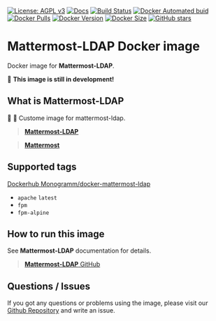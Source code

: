 [![License: AGPL v3][uri_license_image]][uri_license]
[![Docs](https://img.shields.io/badge/Docs-Github%20Pages-blue)](https://Monogramm.github.io/mattermost-ldap/)
[![Build Status](https://travis-ci.org/Monogramm/docker-mattermost-ldap.svg)](https://travis-ci.org/Monogramm/docker-mattermost-ldap)
[![Docker Automated buid](https://img.shields.io/docker/cloud/build/Monogramm/docker-mattermost-ldap.svg)](https://hub.docker.com/r/monogramm/docker-mattermost-ldap)
[![Docker Pulls](https://img.shields.io/docker/pulls/Monogramm/docker-mattermost-ldap.svg)](https://hub.docker.com/r/monogramm/docker-mattermost-ldap)
[![Docker Version](https://images.microbadger.com/badges/version/Monogramm/docker-mattermost-ldap.svg)](https://microbadger.com/images/Monogramm/docker-mattermost-ldap)
[![Docker Size](https://images.microbadger.com/badges/image/Monogramm/docker-mattermost-ldap.svg)](https://microbadger.com/images/Monogramm/docker-mattermost-ldap)
[![GitHub stars](https://img.shields.io/github/stars/Monogramm/docker-mattermost-ldap?style=social)](https://github.com/Monogramm/docker-mattermost-ldap)

# **Mattermost-LDAP** Docker image

Docker image for **Mattermost-LDAP**.

:construction: **This image is still in development!**

## What is **Mattermost-LDAP**

:whale: :elephant: Custome image for mattermost-ldap.

> [**Mattermost-LDAP**](https://github.com/Crivaledaz/Mattermost-LDAP)

> [**Mattermost**](https://mattermost.com/)

## Supported tags

[Dockerhub Monogramm/docker-mattermost-ldap](https://hub.docker.com/r/monogramm/docker-mattermost-ldap)

<!-- tags -->
-   `apache` `latest`
-   `fpm`
-   `fpm-alpine`
<!-- tags -->

## How to run this image

See **Mattermost-LDAP** documentation for details.

> [**Mattermost-LDAP** GitHub](https://github.com/Crivaledaz/Mattermost-LDAP)

## Questions / Issues

If you got any questions or problems using the image, please visit our [Github Repository](https://github.com/Monogramm/docker-mattermost-ldap) and write an issue.


[uri_license]: http://www.gnu.org/licenses/agpl.html

[uri_license_image]: https://img.shields.io/badge/License-AGPL%20v3-blue.svg
